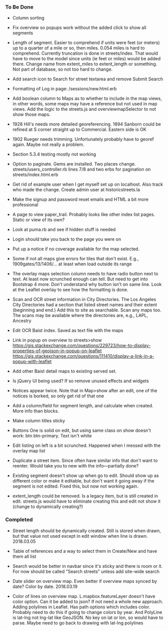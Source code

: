 ### To Be Done

* Column sorting

* Fix overview so popups work without the added click to show all segments

* Length of segment. Easier to comprehend if units were feet (or meters) up to a quarter of a mile or so, then miles. 0.054 miles is hard to comprehend. Currently truncation is done in streets/index. That would have to move to the model since units (ie feet or miles) would be added there. Change name from extent_miles to extent_length or something. Not part of database, so not too hard to change.

* Add search icon to Search for street textarea and remove Submit Search

* Formatting of Log in page: /sessions/new.html.erb

* Add boolean column to Maps as to whether to include in the map views, in other words, some maps may have a reference but not used in map views. Add the logic to the streets.js and overviewmapSelector to not show those maps. 

* 1928 Hill's needs more detailed georeferencing. 1894 Sanborn could be refined at S corner straight up to Commercial. Eastern side is OK
 
* 1902 Rueger needs trimming. Unfortunately probably have to georef again. Maybe not really a problem.

* Section 5.3.4 testing mostly not working
  
* Option to paginate. Gems are installed. Two places change. streets/users_controller.rb lines 7/8 and two erbs for pagination on streets/index.html.erb
 
* Get rid of example user when I get myself set up on localhost. Also track who made the change. Create admin user at historicstreets.la
 
* Make the signup and password reset emails and HTML a bit more professional

* A page to view paper_trail. Probably looks like other index list pages. Static or view of its own?
 
* Look at puma.rb and see if hidden stuff is needed
 
* Login should take you back to the page you were on
 
* Put up a notice if no coverage available for the map selected.
* Some if not all maps give errors for tiles that don't exist. E.g., 1909gates/13/1406/… at least when load outside its range
 
* The overlay maps selection column needs to have radio button next to text. At least now scrunched enough can tell. But need to get into Bootstrap 4 more. Don't understand why button isn't on same line. Look at the Leaflet overlay to see how the formatting is done.

* Scan and OCR street information in City Directories. The Los Angeles City Directories had a section that listed street names and their extent (beginning and end.) Add this to site as searchable. Scan any maps too. The scans may be available where the directories are, e.g., LAPL, Ancestry

* Edit OCR Baist index. Saved as text file with the maps

* Link in popup on overview to streets>show
https://gis.stackexchange.com/questions/229723/how-to-display-properties-of-geojson-in-popup-on-leaflet
https://gis.stackexchange.com/questions/111410/display-a-link-in-a-popup-with-leaflet

* Add other Baist detail maps to existing served set.

* Is jQuery UI being used? If so remove unused effects and widgets

* Notices appear twice. Note that in Map>show after an edit, one of the notices is borked, so only get rid of that one

* Add a column/field for segment length, and calculate when created. More info than blocks.

* Make column titles sticky

* Buttons One is solid on edit, but using same class on show doesn't work: btn btn-primary. Text isn't white

* Edit listing on left is a bit scrunched. Happened when I messed with the overlay map list

* Duplicate a street item. Since often have similar info that don't want to reenter. Would take you to new with the info—partially done?

* Existing segment doesn't show up when go to edit. Should show up as different color or make it editable, but don't want it going away if the segment is not edited. Fixed this, but now not working again.

* extent_length could be removed. Is a legacy item, but is still created in edit. streets.js would have to eliminate creating this and edit not show it (change to dynamically creating?)

### Completed

* Street length should be dynamically created.  Still is stored when drawn, but that value not used except in edit window when line is drawn. 2018.03.05

* Table of references and a way to select them in Create/New and have them all list

* Search would be better in navbar since it's sticky and there is room or it. For now should be called "Search streets" unless add site-wide search

* Date slider on overview map. Even better if overview maps synced by date? Color by date. 2018.03.19
* Color of lines on overview map. L.mapbox.featureLayer doesn't have color option. Can it be added to json? If not need a whole new approach. Adding polylines in Leaflet. Has path options which includes color. Probably need to do this if going to change colors by year. And PolyLine is lat-lng not lng-lat like GeoJSON. No key on lat or lon, so would have to parse. Maybe need to go back to drawing with lat-lng polylines
